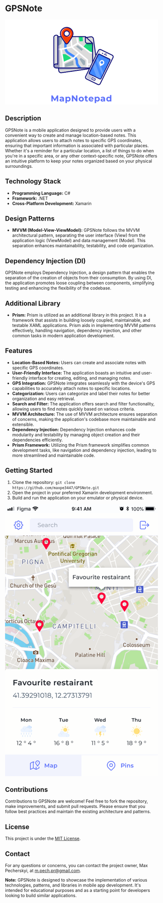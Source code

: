 # GPSNote
![GPSNote Logo](https://github.com/maxpe3447/GPSNote/blob/master/images/logo.png)
## Description
GPSNote is a mobile application designed to provide users with a convenient way to create and manage location-based notes. This application allows users to attach notes to specific GPS coordinates, ensuring that important information is associated with particular places. Whether it's a reminder for a particular location, a list of things to do when you're in a specific area, or any other context-specific note, GPSNote offers an intuitive platform to keep your notes organized based on your physical surroundings.

## Technology Stack
- **Programming Language:** C#
- **Framework:** .NET
- **Cross-Platform Development:** Xamarin

## Design Patterns
- **MVVM (Model-View-ViewModel):** GPSNote follows the MVVM architectural pattern, separating the user interface (View) from the application logic (ViewModel) and data management (Model). This separation enhances maintainability, testability, and code organization.

## Dependency Injection (DI)
GPSNote employs Dependency Injection, a design pattern that enables the separation of the creation of objects from their consumption. By using DI, the application promotes loose coupling between components, simplifying testing and enhancing the flexibility of the codebase.

## Additional Library
- **Prism:** Prism is utilized as an additional library in this project. It is a framework that assists in building loosely coupled, maintainable, and testable XAML applications. Prism aids in implementing MVVM patterns effectively, handling navigation, dependency injection, and other common tasks in modern application development.

## Features
- **Location-Based Notes:** Users can create and associate notes with specific GPS coordinates.
- **User-Friendly Interface:** The application boasts an intuitive and user-friendly interface for creating, editing, and managing notes.
- **GPS Integration:** GPSNote integrates seamlessly with the device's GPS capabilities to accurately attach notes to specific locations.
- **Categorization:** Users can categorize and label their notes for better organization and easy retrieval.
- **Search and Filter:** The application offers search and filter functionality, allowing users to find notes quickly based on various criteria.
- **MVVM Architecture:** The use of MVVM architecture ensures separation of concerns, making the application's codebase more maintainable and extensible.
- **Dependency Injection:** Dependency Injection enhances code modularity and testability by managing object creation and their dependencies efficiently.
- **Prism Framework:** Utilizing the Prism framework simplifies common development tasks, like navigation and dependency injection, leading to more streamlined and maintainable code.

## Getting Started
1. Clone the repository: `git clone https://github.com/maxpe3447/GPSNote.git`
2. Open the project in your preferred Xamarin development environment.
3. Build and run the application on your emulator or physical device.

![Getting Started](https://github.com/maxpe3447/GPSNote/blob/master/images/use.png)

## Contributions
Contributions to GPSNote are welcome! Feel free to fork the repository, make improvements, and submit pull requests. Please ensure that you follow best practices and maintain the existing architecture and patterns.

## License
This project is under the [MIT License](https://github.com/maxpe3447/GPSNote/blob/main/LICENSE).

## Contact
For any questions or concerns, you can contact the project owner, Max Pecherskyi, at m.pech.pr@gmail.com.

**Note:**
GPSNote is designed to showcase the implementation of various technologies, patterns, and libraries in mobile app development. It's intended for educational purposes and as a starting point for developers looking to build similar applications.
